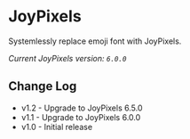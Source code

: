 # JoyPixels

Systemlessly replace emoji font with JoyPixels.

_Current JoyPixels version: `6.0.0`_

## Change Log

- v1.2 - Upgrade to JoyPixels 6.5.0
- v1.1 - Upgrade to JoyPixels 6.0.0
- v1.0 - Initial release

